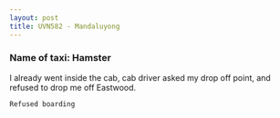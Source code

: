 ```yaml
---
layout: post
title: UVN582 - Mandaluyong
---
```


### Name of taxi: Hamster

I already went inside the cab, cab driver asked my drop off point, and refused to drop me off Eastwood. 

```Refused boarding```
